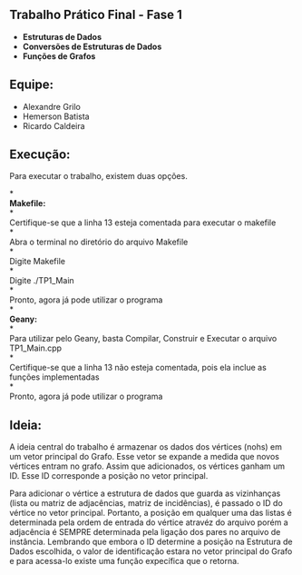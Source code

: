 ## Trabalho Prático Final - Fase 1

-   <b> Estruturas de Dados </b>
-   <b> Conversões de Estruturas de Dados </b>
-   <b> Funções de Grafos </b>

## Equipe:
*   Alexandre Grilo
*   Hemerson Batista
*   Ricardo Caldeira

## Execução:

<p> Para executar o trabalho, existem duas opções. </p>
*   <br> <b> Makefile: </b> <br/>
   *   <br> Certifique-se que a linha 13 esteja comentada para executar o makefile <br/>
   *   <br> Abra o terminal no diretório do arquivo Makefile <br/>
   *   <br> Digite Makefile <br/>
   *   <br> Digite ./TP1_Main <br/>
   *   <br> Pronto, agora já pode utilizar o programa <br/>
*  <br> <b> Geany: </b> <br/>
   *   <br> Para utilizar pelo Geany, basta Compilar, Construir e Executar o arquivo TP1_Main.cpp <br/>
   *  <br> Certifique-se que a linha 13 não esteja comentada, pois ela inclue as funções implementadas <br/>
   *  <br> Pronto, agora já pode utilizar o programa <br/>

## Ideia:

<p> A ideia central do trabalho é armazenar os dados dos vértices (nohs) em um vetor principal do Grafo. Esse vetor se expande a medida que novos vértices entram no grafo. Assim que adicionados, os vértices ganham um ID. Esse ID corresponde a posição no vetor principal. </p>
<p> Para adicionar o vértice a estrutura de dados que guarda as vizinhanças (lista ou matriz de adjacências, matriz de incidências), é passado o ID do vértice no vetor principal. Portanto, a posição em qualquer uma das listas é determinada pela ordem de entrada do vértice atravéz do arquivo porém a adjacência é SEMPRE determinada pela ligação dos pares no arquivo de instância. Lembrando que embora o ID determine a posição na Estrutura de Dados escolhida, o valor de identificação estara no vetor principal do Grafo e para acessa-lo existe uma função expecífica que o retorna. </p>

